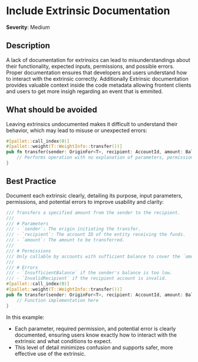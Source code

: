 # Include Extrinsic Documentation

**Severity**: Medium

## Description

A lack of documentation for extrinsics can lead to misunderstandings about their functionality, expected inputs,
permissions, and possible errors. Proper documentation ensures that developers and users understand how to interact with
the extrinsic correctly. Additionally Extrinsic documentation provides valuable context inside the code metadata allowing frontent clients and users to get more insigh regarding an event that is emmited.

## What should be avoided

Leaving extrinsics undocumented makes it difficult to understand their behavior, which may lead to misuse or unexpected
errors:

```rust
#[pallet::call_index(0)]
#[pallet::weight(T::WeightInfo::transfer())]
pub fn transfer(sender: OriginFor<T>, recipient: AccountId, amount: BalanceOf<T>) {
    // Performs operation with no explanation of parameters, permissions, or errors
}
```

## Best Practice

Document each extrinsic clearly, detailing its purpose, input parameters, permissions, and potential errors to improve
usability and clarity:

```rust
/// Transfers a specified amount from the sender to the recipient.
///
/// # Parameters
/// - `sender`: The origin initiating the transfer.
/// - `recipient`: The account ID of the entity receiving the funds.
/// - `amount`: The amount to be transferred.
///
/// # Permissions
/// Only callable by accounts with sufficient balance to cover the `amount`.
///
/// # Errors
/// - `InsufficientBalance` if the sender's balance is too low.
/// - `InvalidRecipient` if the recipient account is invalid.
#[pallet::call_index(0)]
#[pallet::weight(T::WeightInfo::transfer())]
pub fn transfer(sender: OriginFor<T>, recipient: AccountId, amount: BalanceOf<T>) -> DispatchResult {
    // Function implementation here
}
```

In this example:

- Each parameter, required permission, and potential error is clearly documented, ensuring users know exactly how to
  interact with the extrinsic and what conditions to expect.
- This level of detail minimizes confusion and supports safer, more effective use of the extrinsic.
